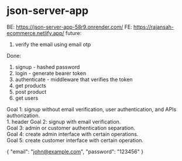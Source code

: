 # json-server-app
BE: https://json-server-app-58r9.onrender.com/
FE: https://rajansah-ecommerce.netlify.app/
future:
1. verify the email using email otp

Done:
1. signup - hashed password
2. login - generate bearer token
3. authenticate - middleware that verifies the token
4. get products
5. post product
6. get users



Goal 1: signup without email verification, user authentication, and APIs authorization. <br/>
    <!-- home page, auth header and unauth header -->
    <!-- login page -->
    <!-- loader for login and logout -->
    <!-- signup -->
    <!-- route not working on netlify -->
    1. header
Goal 2: signup with email verification. <br/>
Goal 3: admin or customer authentication separation. <br/>
Goal 4: create admin interface with certain operations. <br/>
Goal 5: create customer interface with certain operation. <br/>

{
    "email": "john@example.com",
        "password": "123456"
}